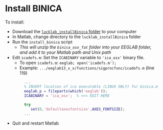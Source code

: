 # Install BINICA

To install:
- Download the [`lucklab_installBinica` folder](https://github.com/lucklab/lucklab_installBinica) to your computer
- In Matlab, change directory to the `lucklab_installBinica` folder
- Run the `install_binica` script
  - *This will unzip the `binica_osx_fat` folder into your EEGLAB folder, and add it to your Matlab path and Unix path*
- Edit `icadefs.m`:  Set the `ICABINARY` variable to `'ica_osx'` binary file.
  - To open `icadefs.m`: `eeglab; open('icadefs.m');` 
  - Example: `.../eeglab13_x_x/functions/sigprocfunc/icadefs.m` (line 119)
    ```matlab
      ...
      % INSERT location of ica executable (LINUX ONLY) for binica.m below
      eeglab_p = fileparts(which('eeglab'));
      ICABINARY = 'ica_osx';  % <<< EDIT HERE
      
      try
         set(0,'defaultaxesfontsize',AXES_FONTSIZE);
      ...
      ```
- Quit and restart Matlab
